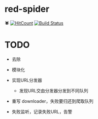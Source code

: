 # red-spider
:spider:
[![HitCount](http://hits.dwyl.io/jpcui/red-spider.svg)](http://hits.dwyl.io/jpcui/red-spider)
[![Build Status](https://travis-ci.org/JPCui/red-spider.svg?branch=master)](https://travis-ci.org/JPCui/red-spider)


# TODO

- 去除

- 模块化

- 实现URL分发器

	- 发现URL交由分发器分发到不同队列 

- 重写 downloader，失败要归还到爬取队列

- 失败监听，记录失败URL，告警

